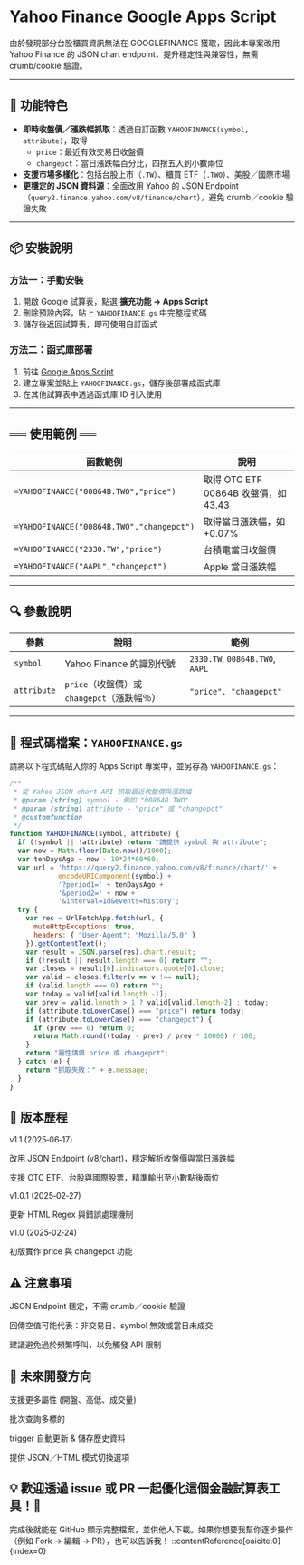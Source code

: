 # Yahoo Finance Google Apps Script

由於發現部分台股櫃買資訊無法在 GOOGLEFINANCE 獲取，因此本專案改用 Yahoo Finance 的 JSON chart endpoint，提升穩定性與兼容性，無需 crumb/cookie 驗證。

---

## 🧩 功能特色

- **即時收盤價／漲跌幅抓取**：透過自訂函數 `YAHOOFINANCE(symbol, attribute)`，取得  
  - `price`：最近有效交易日收盤價  
  - `changepct`：當日漲跌幅百分比，四捨五入到小數兩位  
- **支援市場多樣化**：包括台股上市（`.TW`）、櫃買 ETF（`.TWO`）、美股／國際市場  
- **更穩定的 JSON 資料源**：全面改用 Yahoo 的 JSON Endpoint（`query2.finance.yahoo.com/v8/finance/chart`），避免 crumb／cookie 驗證失敗

---

## 📦 安裝說明

### 方法一：手動安裝
1. 開啟 Google 試算表，點選 **擴充功能 → Apps Script**  
2. 刪除預設內容，貼上 `YAHOOFINANCE.gs` 中完整程式碼  
3. 儲存後返回試算表，即可使用自訂函式

### 方法二：函式庫部署
1. 前往 [Google Apps Script](https://script.google.com)  
2. 建立專案並貼上 `YAHOOFINANCE.gs`，儲存後部署成函式庫  
3. 在其他試算表中透過函式庫 ID 引入使用

---

## ══ 使用範例 ══

| 函數範例                                | 說明 |
|-----------------------------------------|------|
| `=YAHOOFINANCE("00864B.TWO","price")`    | 取得 OTC ETF 00864B 收盤價，如 43.43 |
| `=YAHOOFINANCE("00864B.TWO","changepct")`| 取得當日漲跌幅，如 +0.07% |
| `=YAHOOFINANCE("2330.TW","price")`       | 台積電當日收盤價 |
| `=YAHOOFINANCE("AAPL","changepct")`      | Apple 當日漲跌幅 |

---

## 🔍 參數說明

| 參數       | 說明                                   | 範例                         |
|------------|----------------------------------------|------------------------------|
| `symbol`   | Yahoo Finance 的識別代號              | `2330.TW`, `00864B.TWO`, `AAPL` |
| `attribute`| `price`（收盤價）或 `changepct`（漲跌幅％）| `"price"`、`"changepct"`     |

---

## 💾 程式碼檔案：`YAHOOFINANCE.gs`

請將以下程式碼貼入你的 Apps Script 專案中，並另存為 `YAHOOFINANCE.gs`：

```javascript
/**
 * 從 Yahoo JSON chart API 抓取最近收盤價與漲跌幅
 * @param {string} symbol - 例如 "00864B.TWO"
 * @param {string} attribute - "price" 或 "changepct"
 * @customfunction
 */
function YAHOOFINANCE(symbol, attribute) {
  if (!symbol || !attribute) return "請提供 symbol 與 attribute";
  var now = Math.floor(Date.now()/1000);
  var tenDaysAgo = now - 10*24*60*60;
  var url = 'https://query2.finance.yahoo.com/v8/finance/chart/' +
            encodeURIComponent(symbol) +
            '?period1=' + tenDaysAgo +
            '&period2=' + now +
            '&interval=1d&events=history';
  try {
    var res = UrlFetchApp.fetch(url, {
      muteHttpExceptions: true,
      headers: { "User-Agent": "Mozilla/5.0" }
    }).getContentText();
    var result = JSON.parse(res).chart.result;
    if (!result || result.length === 0) return "";
    var closes = result[0].indicators.quote[0].close;
    var valid = closes.filter(v => v !== null);
    if (valid.length === 0) return "";
    var today = valid[valid.length -1];
    var prev = valid.length > 1 ? valid[valid.length-2] : today;
    if (attribute.toLowerCase() === "price") return today;
    if (attribute.toLowerCase() === "changepct") {
      if (prev === 0) return 0;
      return Math.round((today - prev) / prev * 10000) / 100;
    }
    return "屬性請填 price 或 changepct";
  } catch (e) {
    return "抓取失敗：" + e.message;
  }
}
```
## 📝 版本歷程
v1.1 (2025‑06‑17)

改用 JSON Endpoint (v8/chart)，穩定解析收盤價與當日漲跌幅

支援 OTC ETF、台股與國際股票，精準輸出至小數點後兩位

v1.0.1 (2025‑02‑27)

更新 HTML Regex 與錯誤處理機制

v1.0 (2025‑02‑24)

初版實作 price 與 changepct 功能

## ⚠️ 注意事項
JSON Endpoint 穩定，不需 crumb／cookie 驗證

回傳空值可能代表：非交易日、symbol 無效或當日未成交

建議避免過於頻繁呼叫，以免觸發 API 限制

## 🚀 未來開發方向
支援更多屬性 (開盤、高低、成交量)

批次查詢多標的

trigger 自動更新 & 儲存歷史資料

提供 JSON／HTML 模式切換選項

## 💡 歡迎透過 issue 或 PR 一起優化這個金融試算表工具！🚀
完成後就能在 GitHub 顯示完整檔案，並供他人下載。如果你想要我幫你逐步操作（例如 Fork → 編輯 → PR），也可以告訴我！
::contentReference[oaicite:0]{index=0}
